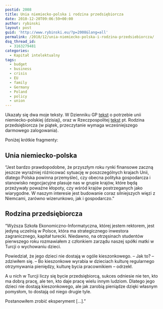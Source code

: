 ```yaml
---
postid: 2008
title: Unia niemiecko-polska i rodzina przedsiębiorcza
date: 2010-12-20T09:06:59+00:00
author: rybinski
layout: post
guid: 'http://www.rybinski.eu/?p=2008&lang=all'
permalink: /2010/12/unia-niemiecko-polska-i-rodzina-przedsiebiorcza/
dsq_thread_id:
  - 3163279481
categories:
  - Kapitał intelektualny
tags:
  - budget
  - business
  - crisis
  - EU
  - family
  - Germany
  - Poland
  - policy
  - union
---
```

Ukazały się dwa moje teksty. W Dzienniku GP [tekst](http://forsal.pl/artykuly/472960,rybinski_potrzebna_unia_niemiecko_polska.html) o potrzebie unii niemiecko-polskiej (dzisiaj), oraz w Rzeczpospolitej [tekst](http://www.rp.pl/artykul/579251,579951.html) pt. Rodzina przedsiębiorcza (w piątek, przeczytanie wymaga wcześniejszego darmowego zalogowania).

Poniżej krótkie fragmenty:

## Unia niemiecko-polska

“Jest bardzo prawdopodobne, że przyszłym roku rynki finansowe zaczną jeszcze wyraźniej różnicować sytuację w poszczególnych krajach Unii, dlatego Polska powinna przemyśleć, czy obecna polityka gospodarcza i stanowisko negocjacyjne plasuje nas w grupie krajów, które będą przeżywały poważne kłopoty, czy wśród krajów postrzeganych jako wiarygodne. W naszym interesie jest budowanie coraz silniejszych więzi z Niemcami, zarówno wizerunkowo, jak i gospodarczo.”

## Rodzina przedsiębiorcza

“Wyższa Szkoła Ekonomiczno-Informatyczna, której jestem rektorem, jest jedyną uczelnią w Polsce, która ma strategicznego inwestora zagranicznego, kapitał turecki. Niedawno, na otrzęsinach studentów pierwszego roku rozmawiałem z członkiem zarządu naszej spółki matki w Turcji o wychowaniu dzieci.

Powiedział, że jego dzieci nie dostają w ogóle kieszonkowego. – Jak to? – zdziwiłem się. – Bo kieszonkowe wyrabia w dzieciach kulturę regularnego otrzymywania pieniędzy, kulturę bycia pracownikiem – odrzekł.

A u nich w Turcji liczy się bycie przedsiębiorcą, sukces odniesie nie ten, kto ma dobrą pracę, ale ten, kto daje pracę wielu innym ludziom. Dlatego jego dzieci nie dostają kieszonkowego, ale jak zarobią pieniądze dzięki własnym pomysłom, to dostają od niego drugie tyle.

Postanowiłem zrobić eksperyment [...].”
